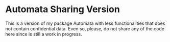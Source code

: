 # Automata Sharing Version

This is a version of my package Automata with less functionalities that does not contain confidential data. Even so, please, do not share any of the code here since is still a work in progress.
